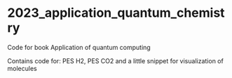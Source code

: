 # 2023_application_quantum_chemistry
Code for book Application of quantum computing

Contains code for:
  PES H2, 
  PES CO2 and
  a little snippet for visualization of molecules
